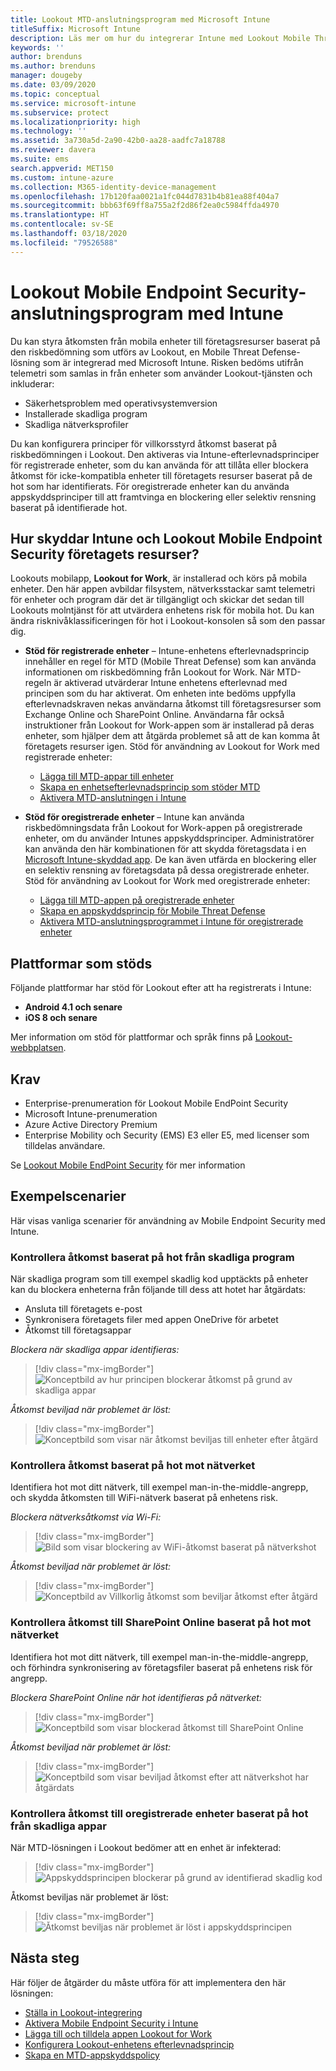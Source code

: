 ```yaml
---
title: Lookout MTD-anslutningsprogram med Microsoft Intune
titleSuffix: Microsoft Intune
description: Läs mer om hur du integrerar Intune med Lookout Mobile Threat Defense (MTD) för att styra mobil enhetsåtkomst till företagets resurser.
keywords: ''
author: brenduns
ms.author: brenduns
manager: dougeby
ms.date: 03/09/2020
ms.topic: conceptual
ms.service: microsoft-intune
ms.subservice: protect
ms.localizationpriority: high
ms.technology: ''
ms.assetid: 3a730a5d-2a90-42b0-aa28-aadfc7a18788
ms.reviewer: davera
ms.suite: ems
search.appverid: MET150
ms.custom: intune-azure
ms.collection: M365-identity-device-management
ms.openlocfilehash: 17b120faa0021a1fc044d7831b4b81ea88f404a7
ms.sourcegitcommit: bbb63f69ff8a755a2f2d86f2ea0c5984ffda4970
ms.translationtype: HT
ms.contentlocale: sv-SE
ms.lasthandoff: 03/18/2020
ms.locfileid: "79526588"
---
```

# <a name="lookout-mobile-endpoint-security-connector-with-intune"></a>Lookout Mobile Endpoint Security-anslutningsprogram med Intune

Du kan styra åtkomsten från mobila enheter till företagsresurser baserat på den riskbedömning som utförs av Lookout, en Mobile Threat Defense-lösning som är integrerad med Microsoft Intune. Risken bedöms utifrån telemetri som samlas in från enheter som använder Lookout-tjänsten och inkluderar:
- Säkerhetsproblem med operativsystemversion
- Installerade skadliga program
- Skadliga nätverksprofiler

Du kan konfigurera principer för villkorsstyrd åtkomst baserat på riskbedömningen i Lookout. Den aktiveras via Intune-efterlevnadsprinciper för registrerade enheter, som du kan använda för att tillåta eller blockera åtkomst för icke-kompatibla enheter till företagets resurser baserat på de hot som har identifierats. För oregistrerade enheter kan du använda appskyddsprinciper till att framtvinga en blockering eller selektiv rensning baserat på identifierade hot.

## <a name="how-do-intune-and-lookout-mobile-endpoint-security-help-protect-company-resources"></a>Hur skyddar Intune och Lookout Mobile Endpoint Security företagets resurser?

Lookouts mobilapp, **Lookout for Work**, är installerad och körs på mobila enheter. Den här appen avbildar filsystem, nätverksstackar samt telemetri för enheter och program där det är tillgängligt och skickar det sedan till Lookouts molntjänst för att utvärdera enhetens risk för mobila hot. Du kan ändra risknivåklassificeringen för hot i Lookout-konsolen så som den passar dig.

- **Stöd för registrerade enheter** – Intune-enhetens efterlevnadsprincip innehåller en regel för MTD (Mobile Threat Defense) som kan använda informationen om riskbedömning från Lookout for Work. När MTD-regeln är aktiverad utvärderar Intune enhetens efterlevnad med principen som du har aktiverat. Om enheten inte bedöms uppfylla efterlevnadskraven nekas användarna åtkomst till företagsresurser som Exchange Online och SharePoint Online. Användarna får också instruktioner från Lookout for Work-appen som är installerad på deras enheter, som hjälper dem att åtgärda problemet så att de kan komma åt företagets resurser igen. Stöd för användning av Lookout for Work med registrerade enheter:
  - [Lägga till MTD-appar till enheter](../protect/mtd-apps-ios-app-configuration-policy-add-assign.md)
  - [Skapa en enhetsefterlevnadsprincip som stöder MTD](../protect/mtd-device-compliance-policy-create.md)
  - [Aktivera MTD-anslutningen i Intune](../protect/mtd-connector-enable.md)

- **Stöd för oregistrerade enheter** – Intune kan använda riskbedömningsdata från Lookout for Work-appen på oregistrerade enheter, om du använder Intunes appskyddsprinciper. Administratörer kan använda den här kombinationen för att skydda företagsdata i en [Microsoft Intune-skyddad app](../apps/apps-supported-intune-apps.md). De kan även utfärda en blockering eller en selektiv rensning av företagsdata på dessa oregistrerade enheter. Stöd för användning av Lookout for Work med oregistrerade enheter:
  - [Lägga till MTD-appen på oregistrerade enheter](../protect/mtd-add-apps-unenrolled-devices.md)
  - [Skapa en appskyddsprincip för Mobile Threat Defense](../protect/mtd-app-protection-policy.md)
  - [Aktivera MTD-anslutningsprogrammet i Intune för oregistrerade enheter](../protect/mtd-enable-unenrolled-devices.md)

## <a name="supported-platforms"></a>Plattformar som stöds

Följande plattformar har stöd för Lookout efter att ha registrerats i Intune:

- **Android 4.1 och senare**  
- **iOS 8 och senare**  

Mer information om stöd för plattformar och språk finns på [Lookout-webbplatsen](https://personal.support.lookout.com/hc/articles/114094140253).  

## <a name="prerequisites"></a>Krav

- Enterprise-prenumeration för Lookout Mobile EndPoint Security  
- Microsoft Intune-prenumeration
- Azure Active Directory Premium
- Enterprise Mobility och Security (EMS) E3 eller E5, med licenser som tilldelas användare.  

Se [Lookout Mobile EndPoint Security](https://www.lookout.com/products/mobile-endpoint-security) för mer information

## <a name="sample-scenarios"></a>Exempelscenarier

Här visas vanliga scenarier för användning av Mobile Endpoint Security med Intune.

### <a name="control-access-based-on-threats-from-malicious-apps"></a>Kontrollera åtkomst baserat på hot från skadliga program

När skadliga program som till exempel skadlig kod upptäckts på enheter kan du blockera enheterna från följande till dess att hotet har åtgärdats:

- Ansluta till företagets e-post
- Synkronisera företagets filer med appen OneDrive för arbetet
- Åtkomst till företagsappar

*Blockera när skadliga appar identifieras:*

> [!div class="mx-imgBorder"]
> ![Konceptbild av hur principen blockerar åtkomst på grund av skadliga appar](./media/lookout-mobile-threat-defense-connector/malicious-apps-blocked.png)

*Åtkomst beviljad när problemet är löst:*

> [!div class="mx-imgBorder"]
> ![Konceptbild som visar när åtkomst beviljas till enheter efter åtgärd](./media/lookout-mobile-threat-defense-connector/malicious-apps-unblocked.png)

### <a name="control-access-based-on-threat-to-network"></a>Kontrollera åtkomst baserat på hot mot nätverket

Identifiera hot mot ditt nätverk, till exempel man-in-the-middle-angrepp, och skydda åtkomsten till WiFi-nätverk baserat på enhetens risk.

*Blockera nätverksåtkomst via Wi-Fi:*

> [!div class="mx-imgBorder"]
> ![Bild som visar blockering av WiFi-åtkomst baserat på nätverkshot](./media/lookout-mobile-threat-defense-connector/network-wifi-blocked.png)

*Åtkomst beviljad när problemet är löst:*

> [!div class="mx-imgBorder"]
> ![Konceptbild av Villkorlig åtkomst som beviljar åtkomst efter åtgärd](./media/lookout-mobile-threat-defense-connector/network-wifi-unblocked.png)

### <a name="control-access-to-sharepoint-online-based-on-threat-to-network"></a>Kontrollera åtkomst till SharePoint Online baserat på hot mot nätverket

Identifiera hot mot ditt nätverk, till exempel man-in-the-middle-angrepp, och förhindra synkronisering av företagsfiler baserat på enhetens risk för angrepp.

*Blockera SharePoint Online när hot identifieras på nätverket:*

> [!div class="mx-imgBorder"]
> ![Konceptbild som visar blockerad åtkomst till SharePoint Online](./media/lookout-mobile-threat-defense-connector/network-spo-blocked.png)

*Åtkomst beviljad när problemet är löst:*

> [!div class="mx-imgBorder"]
> ![Konceptbild som visar beviljad åtkomst efter att nätverkshot har åtgärdats](./media/lookout-mobile-threat-defense-connector/network-spo-unblocked.png)

### <a name="control-access-on-unenrolled-devices-based-on-threats-from-malicious-apps"></a>Kontrollera åtkomst till oregistrerade enheter baserat på hot från skadliga appar

När MTD-lösningen i Lookout bedömer att en enhet är infekterad:
> [!div class="mx-imgBorder"]
> ![Appskyddsprincipen blockerar på grund av identifierad skadlig kod](./media/lookout-mobile-threat-defense-connector/lookout-app-policy-block.png)

Åtkomst beviljas när problemet är löst:

> [!div class="mx-imgBorder"]
> ![Åtkomst beviljas när problemet är löst i appskyddsprincipen](./media/lookout-mobile-threat-defense-connector/lookout-app-policy-remediated.png)

## <a name="next-steps"></a>Nästa steg

Här följer de åtgärder du måste utföra för att implementera den här lösningen:

- [Ställa in Lookout-integrering](lookout-mtd-connector-integration.md)
- [Aktivera Mobile Endpoint Security i Intune](mtd-connector-enable.md)
- [Lägga till och tilldela appen Lookout for Work](mtd-apps-ios-app-configuration-policy-add-assign.md)
- [Konfigurera Lookout-enhetens efterlevnadsprincip](mtd-device-compliance-policy-create.md)
- [Skapa en MTD-appskyddspolicy](mtd-app-protection-policy.md)
